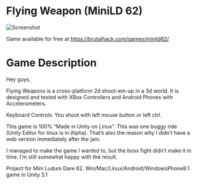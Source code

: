 # Flying Weapon (MiniLD 62)

![Screenshot](https://brutalhack.com/wp-content/uploads/2016/12/flying-weapon.jpg)

Game available for free at https://brutalhack.com/games/minild62/

# Game Description

Hey guys,

Flying Weapons is a cross-platform 2d shoot-em-up in a 3d world.
It is designed and tested with XBox Controllers and Android Phones with Accelerometers.

Keyboard Controls: You shoot with left mouse button or left ctrl.

This game is 100% “Made in Unity on Linux”.
This was one buggy ride (Unity Editor for linux is in Alpha).
That’s also the reason why I didn’t have a web version immediately after the jam.

I managed to make the game I wanted to, but the boss fight didn’t make it in time. I’m still somewhat happy with the result.

Project for Mini Ludum Dare 62. Win/Mac/Linux/Android/WindowsPhone8.1 game in Unity 5.1
